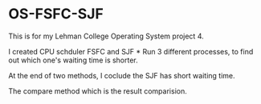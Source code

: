 # OS-FSFC-SJF
This is for my Lehman College Operating System project 4.

I created CPU schduler FSFC and SJF * Run 3 different processes, to find out which one's waiting time is shorter.

At the end of two methods, I coclude the SJF has short waiting time.

The compare method which is the result comparision.
